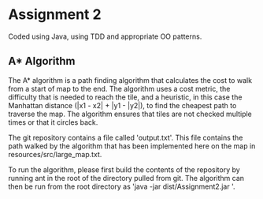 <h1>Assignment 2 </h1>
Coded using Java, using TDD and appropriate OO patterns.
<h2>A* Algorithm </h2>
The A* algorithm is a path finding algorithm that calculates the cost to walk from a start of map to the end. The algorithm uses a cost metric, the difficulty that is needed to reach the tile, and a heuristic, in this case the Manhattan distance (|x1 - x2| + |y1 - |y2|), to find the cheapest path to traverse the map. The algorithm ensures that tiles are not checked multiple times or that it circles back.

The git repository contains a file called 'output.txt'. This file contains the path walked by the algorithm that has been implemented here on the map in resources/src/large_map.txt.

To run the algorithm, please first build the contents of the repository by running ant in the root of the directory pulled from git. The algorithm can then be run from the root directory as 'java -jar dist/Assignment2.jar <full path to map>'.
